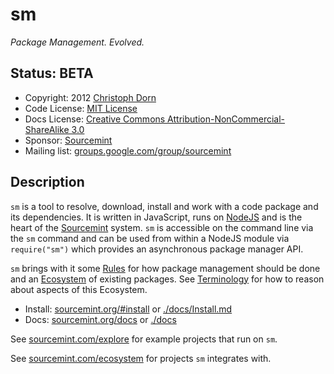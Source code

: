 sm
==

*Package Management. Evolved.*

Status: BETA
------------

  * Copyright: 2012 [Christoph Dorn](http://www.christophdorn.com/)
  * Code License: [MIT License](http://www.opensource.org/licenses/mit-license.php)
  * Docs License: [Creative Commons Attribution-NonCommercial-ShareAlike 3.0](http://creativecommons.org/licenses/by-nc-sa/3.0/)
  * Sponsor: [Sourcemint](http://sourcemint.com/)
  * Mailing list: [groups.google.com/group/sourcemint](http://groups.google.com/group/sourcemint)


Description
-----------

`sm` is a tool to resolve, download, install and work with a code package and its dependencies. It is written in JavaScript, runs on [NodeJS](http://nodejs.org/) and is the heart of the [Sourcemint](http://sourcemint.org) system. `sm` is accessible on the command line via the `sm` command
and can be used from within a NodeJS module via `require("sm")` which provides an asynchronous package manager API.

`sm` brings with it some [Rules](https://github.com/sourcemint/sm/blob/master/docs/Rules.md) for how package management should be done and an [Ecosystem](http://sourcemint.com/ecosystem) of existing packages. See [Terminology](https://github.com/sourcemint/sm/blob/master/docs/Terminology.md) for how to reason about aspects of this Ecosystem.

  * Install: [sourcemint.org/#install](http://sourcemint.org/#install) or [./docs/Install.md](https://github.com/sourcemint/sm/blob/master/docs/Install.md)
  * Docs: [sourcemint.org/docs](http://sourcemint.org/docs) or [./docs](https://github.com/sourcemint/sm/blob/master/docs)

See [sourcemint.com/explore](http://sourcemint.com/explore) for example projects that run on `sm`.

See [sourcemint.com/ecosystem](http://sourcemint.com/ecosystem) for projects `sm` integrates with.
